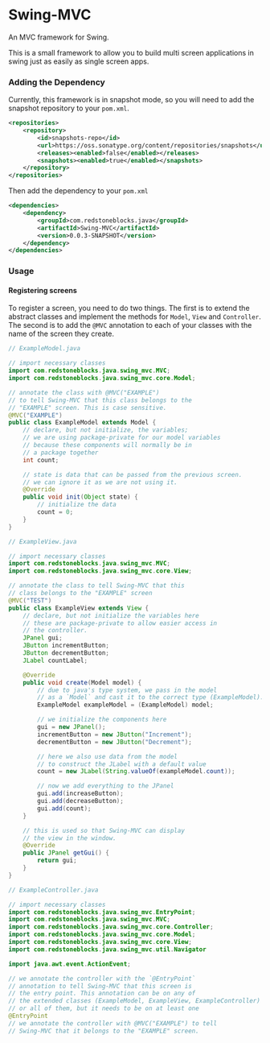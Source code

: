 # Swing-MVC
An MVC framework for Swing.

This is a small framework to allow you to build multi screen
applications in swing just as easily as single screen apps.

### Adding the Dependency

Currently, this framework is in snapshot mode, so you will need
to add the snapshot repository to your `pom.xml`.

```xml
<repositories>
    <repository>
        <id>snapshots-repo</id>
        <url>https://oss.sonatype.org/content/repositories/snapshots</url>
        <releases><enabled>false</enabled></releases>
        <snapshots><enabled>true</enabled></snapshots>
    </repository>
</repositories>
```

Then add the dependency to your `pom.xml`

```xml
<dependencies>
    <dependency>
        <groupId>com.redstoneblocks.java</groupId>
        <artifactId>Swing-MVC</artifactId>
        <version>0.0.3-SNAPSHOT</version>
    </dependency>
</dependencies>
```

### Usage

#### Registering screens

To register a screen, you need to do two things. The first is to extend
the abstract classes and implement the methods for `Model`, `View` and `Controller`.
The second is to add the `@MVC` annotation to each of your classes with the name of
the screen they create.

```java
// ExampleModel.java

// import necessary classes
import com.redstoneblocks.java.swing_mvc.MVC;
import com.redstoneblocks.java.swing_mvc.core.Model;

// annotate the class with @MVC("EXAMPLE")
// to tell Swing-MVC that this class belongs to the
// "EXAMPLE" screen. This is case sensitive.
@MVC("EXAMPLE")
public class ExampleModel extends Model {
    // declare, but not initialize, the variables;
    // we are using package-private for our model variables
    // because these components will normally be in
    // a package together
    int count;

    // state is data that can be passed from the previous screen.
    // we can ignore it as we are not using it.
    @Override
    public void init(Object state) {
        // initialize the data
        count = 0;
    }
}
```

```java
// ExampleView.java

// import necessary classes
import com.redstoneblocks.java.swing_mvc.MVC;
import com.redstoneblocks.java.swing_mvc.core.View;

// annotate the class to tell Swing-MVC that this
// class belongs to the "EXAMPLE" screen
@MVC("TEST")
public class ExampleView extends View {
    // declare, but not initialize the variables here
    // these are package-private to allow easier access in
    // the controller.
    JPanel gui;
    JButton incrementButton;
    JButton decrementButton;
    JLabel countLabel;

    @Override
    public void create(Model model) {
        // due to java's type system, we pass in the model
        // as a `Model` and cast it to the correct type (ExampleModel).
        ExampleModel exampleModel = (ExampleModel) model;

        // we initialize the components here
        gui = new JPanel();
        incrementButton = new JButton("Increment");
        decrementButton = new JButton("Decrement");

        // here we also use data from the model
        // to construct the JLabel with a default value
        count = new JLabel(String.valueOf(exampleModel.count));

        // now we add everything to the JPanel
        gui.add(increaseButton);
        gui.add(decreaseButton);
        gui.add(count);
    }

    // this is used so that Swing-MVC can display
    // the view in the window.
    @Override
    public JPanel getGui() {
        return gui;
    }
}
```

```java
// ExampleController.java

// import necessary classes
import com.redstoneblocks.java.swing_mvc.EntryPoint;
import com.redstoneblocks.java.swing_mvc.MVC;
import com.redstoneblocks.java.swing_mvc.core.Controller;
import com.redstoneblocks.java.swing_mvc.core.Model;
import com.redstoneblocks.java.swing_mvc.core.View;
import com.redstoneblocks.java.swing_mvc.util.Navigator

import java.awt.event.ActionEvent;

// we annotate the controller with the `@EntryPoint`
// annotation to tell Swing-MVC that this screen is
// the entry point. This annotation can be on any of
// the extended classes (ExampleModel, ExampleView, ExampleController)
// or all of them, but it needs to be on at least one
@EntryPoint
// we annotate the controller with @MVC("EXAMPLE") to tell
// Swing-MVC that it belongs to the "EXAMPLE" screen.


```